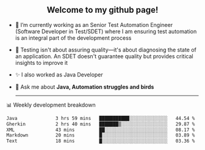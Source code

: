 <h2 align="center">Welcome to my github page!</h2>

- 🔭 I’m currently working as an Senior Test Automation Engineer (Software Developer in Test/SDET) where I am ensuring test automation is an integral part of the development process
- 🎩 Testing isn't about assuring quality—it's about diagnosing the state of an application. An SDET doesn't guarantee quality but provides critical insights to improve it
- ✨ I also worked as Java Developer
- 💬 Ask me about **Java, Automation struggles and birds**
  
  -------
  
📊 Weekly development breakdown

<!--START_SECTION:waka-->

```txt
Java              3 hrs 59 mins   ███████████░░░░░░░░░░░░░░   44.54 %
Gherkin           2 hrs 40 mins   ███████▒░░░░░░░░░░░░░░░░░   29.87 %
XML               43 mins         ██░░░░░░░░░░░░░░░░░░░░░░░   08.17 %
Markdown          20 mins         █░░░░░░░░░░░░░░░░░░░░░░░░   03.89 %
Text              18 mins         █░░░░░░░░░░░░░░░░░░░░░░░░   03.36 %
```

<!--END_SECTION:waka-->
